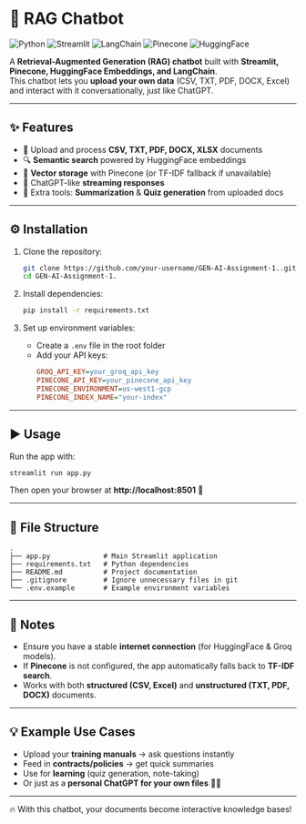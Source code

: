 # 🚀 RAG Chatbot  

![Python](https://img.shields.io/badge/Python-3.9%2B-blue?logo=python)
![Streamlit](https://img.shields.io/badge/Streamlit-Chatbot-ff4b4b?logo=streamlit)
![LangChain](https://img.shields.io/badge/LangChain-RAG-orange)
![Pinecone](https://img.shields.io/badge/Pinecone-VectorDB-green)
![HuggingFace](https://img.shields.io/badge/HuggingFace-Embeddings-yellow?logo=huggingface)

A **Retrieval-Augmented Generation (RAG) chatbot** built with **Streamlit, Pinecone, HuggingFace Embeddings, and LangChain**.  
This chatbot lets you **upload your own data** (CSV, TXT, PDF, DOCX, Excel) and interact with it conversationally, just like ChatGPT.  

---

## ✨ Features  
- 📂 Upload and process **CSV, TXT, PDF, DOCX, XLSX** documents  
- 🔍 **Semantic search** powered by HuggingFace embeddings  
- 📡 **Vector storage** with Pinecone (or TF-IDF fallback if unavailable)  
- 💬 ChatGPT-like **streaming responses**  
- 📝 Extra tools: **Summarization** & **Quiz generation** from uploaded docs  

---

## ⚙️ Installation  

1. Clone the repository:  
   ```bash
   git clone https://github.com/your-username/GEN-AI-Assignment-1..git
   cd GEN-AI-Assignment-1.
   ```

2. Install dependencies:  
   ```bash
   pip install -r requirements.txt
   ```

3. Set up environment variables:  
   - Create a `.env` file in the root folder  
   - Add your API keys:  
     ```ini
     GROQ_API_KEY=your_groq_api_key
     PINECONE_API_KEY=your_pinecone_api_key
     PINECONE_ENVIRONMENT=us-west1-gcp
     PINECONE_INDEX_NAME="your-index"
     ```

---

## ▶️ Usage  

Run the app with:  
```bash
streamlit run app.py
```

Then open your browser at **http://localhost:8501** 🎉  

---

## 📂 File Structure  

```
.
├── app.py             # Main Streamlit application
├── requirements.txt   # Python dependencies
├── README.md          # Project documentation
├── .gitignore         # Ignore unnecessary files in git
└── .env.example       # Example environment variables
```

---

## 📝 Notes  

- Ensure you have a stable **internet connection** (for HuggingFace & Groq models).  
- If **Pinecone** is not configured, the app automatically falls back to **TF-IDF search**.  
- Works with both **structured (CSV, Excel)** and **unstructured (TXT, PDF, DOCX)** documents.  

---

## 💡 Example Use Cases  

- Upload your **training manuals** → ask questions instantly  
- Feed in **contracts/policies** → get quick summaries  
- Use for **learning** (quiz generation, note-taking)  
- Or just as a **personal ChatGPT for your own files** 📑🤖  

---

🔥 With this chatbot, your documents become interactive knowledge bases!  
